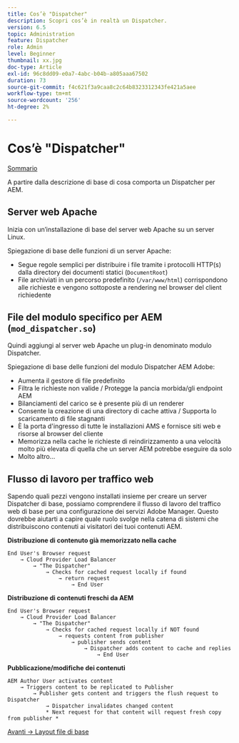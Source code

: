 ```yaml
---
title: Cos’è "Dispatcher"
description: Scopri cos’è in realtà un Dispatcher.
version: 6.5
topic: Administration
feature: Dispatcher
role: Admin
level: Beginner
thumbnail: xx.jpg
doc-type: Article
exl-id: 96c8dd09-e0a7-4abc-b04b-a805aaa67502
duration: 73
source-git-commit: f4c621f3a9caa8c2c64b8323312343fe421a5aee
workflow-type: tm+mt
source-wordcount: '256'
ht-degree: 2%

---
```


# Cos’è &quot;Dispatcher&quot;

[Sommario](./overview.md)

A partire dalla descrizione di base di cosa comporta un Dispatcher per AEM.

## Server web Apache

Inizia con un’installazione di base del server web Apache su un server Linux.

Spiegazione di base delle funzioni di un server Apache:

- Segue regole semplici per distribuire i file tramite i protocolli HTTP(s) dalla directory dei documenti statici (`DocumentRoot`)
- File archiviati in un percorso predefinito (`/var/www/html`) corrispondono alle richieste e vengono sottoposte a rendering nel browser del client richiedente




## File del modulo specifico per AEM (`mod_dispatcher.so`)

Quindi aggiungi al server web Apache un plug-in denominato modulo Dispatcher.

Spiegazione di base delle funzioni del modulo Dispatcher AEM Adobe:

- Aumenta il gestore di file predefinito
- Filtra le richieste non valide / Protegge la pancia morbida/gli endpoint AEM
- Bilanciamenti del carico se è presente più di un renderer
- Consente la creazione di una directory di cache attiva / Supporta lo scaricamento di file stagnanti
- È la porta d&#39;ingresso di tutte le installazioni AMS e fornisce siti web e risorse al browser del cliente
- Memorizza nella cache le richieste di reindirizzamento a una velocità molto più elevata di quella che un server AEM potrebbe eseguire da solo
- Molto altro...

## Flusso di lavoro per traffico web

Sapendo quali pezzi vengono installati insieme per creare un server Dispatcher di base, possiamo comprendere il flusso di lavoro del traffico web di base per una configurazione dei servizi Adobe Manager.
Questo dovrebbe aiutarti a capire quale ruolo svolge nella catena di sistemi che distribuiscono contenuti ai visitatori dei tuoi contenuti AEM.

<b>Distribuzione di contenuto già memorizzato nella cache</b>

```
End User's Browser request 
    → Cloud Provider Load Balancer 
        → "The Dispatcher" 
            → Checks for cached request locally if found 
                → return request 
                    → End User
```

<b>Distribuzione di contenuti freschi da AEM</b>

```
End User's Browser request 
    → Cloud Provider Load Balancer 
        → "The Dispatcher" 
            → Checks for cached request locally if NOT found 
                → requests content from publisher 
                    → publisher sends content 
                        → Dispatcher adds content to cache and replies 
                            → End User
```

<b>Pubblicazione/modifiche dei contenuti</b>

```
AEM Author User activates content 
    → Triggers content to be replicated to Publisher 
        → Publisher gets content and triggers the flush request to Dispatcher 
            → Dispatcher invalidates changed content 
            * Next request for that content will request fresh copy from publisher *
```

[Avanti -> Layout file di base](./basic-file-layout.md)
